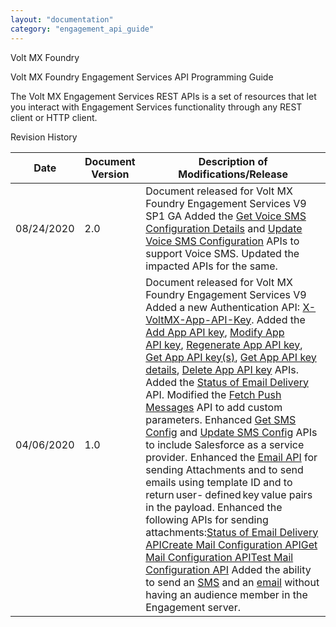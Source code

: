 ```yaml
---
layout: "documentation"
category: "engagement_api_guide"
---
```

                     

Volt MX  Foundry

Volt MX  Foundry Engagement Services API Programming Guide

The Volt MX Engagement Services REST APIs is a set of resources that let you interact with Engagement Services functionality through any REST client or HTTP client.

Revision History

  
| **Date** | **Document Version** | **Description of Modifications/Release** |
| --- | --- | --- |
| 08/24/2020 | 2.0 | Document released for Volt MX Foundry Engagement Services V9 SP1 GA Added the [Get Voice SMS Configuration Details](REST_API__SMS/Get_Voice_SMS_Configuration_Details.html) and [Update Voice SMS Configuration](REST_API__SMS/Update_Voice_SMS_Configuration.html) APIs to support Voice SMS. Updated the impacted APIs for the same. |
| 04/06/2020 | 1.0 | Document released for Volt MX Foundry Engagement Services V9 Added a new Authentication API: [X-VoltMX-App-API-Key](APIs_for_VoltMX_Messaging_Services/Authentication_API.html#x-volt-mx-app-api-key). Added the [Add App API key](REST_API_Application/AddAppApiKey.html), [Modify App API key](REST_API_Application/ModifyAppApiKey.html), [Regenerate App API key](REST_API_Application/RegenerateAppApiKey.html), [Get App API key(s)](REST_API_Application/GetAppApiKey.html), [Get App API key details](REST_API_Application/GetAppApiKeyDetails.html), [Delete App API key](REST_API_Application/DelAppApiKey.html) APIs. Added the [Status of Email Delivery](REST_API_Email/FoundryEmailAPI.html) API. Modified the [Fetch Push Messages](Push_Message_APIs/Fetch_All_Messages_from_VoltMX_Foundry_Engagement.html) API to add custom parameters. Enhanced [Get SMS Config](REST_API__SMS/Get_SMS_Config.html) and [Update SMS Config](REST_API__SMS/Update_SMS_Config.html) APIs to include Salesforce as a service provider. Enhanced the [Email API](REST_API_Email/EmailAPIs.html) for sending Attachments and to send emails using template ID and to return user- defined key value pairs in the payload. Enhanced the following APIs for sending attachments:[Status of Email Delivery API](REST_API_Email/FoundryEmailAPI.html)[Create Mail Configuration API](REST_API_Administration/Create_Mail_Configurations.html)[Get Mail Configuration API](REST_API_Administration/Get_Mail_Configurations.html)[Test Mail Configuration API](REST_API_Administration/Test_Mail_Configurations.html) Added the ability to send an [SMS](REST_API__SMS/SMS_API_without_Audience_Member_Registration.html) and an [email](REST_API_Email/EmailAPIs.html) without having an audience member in the Engagement server. |

